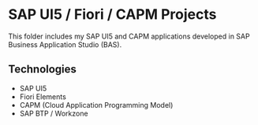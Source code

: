 # SAP UI5 / Fiori / CAPM Projects

This folder includes my SAP UI5 and CAPM applications developed in SAP Business Application Studio (BAS).

## Technologies
- SAP UI5
- Fiori Elements
- CAPM (Cloud Application Programming Model)
- SAP BTP / Workzone
